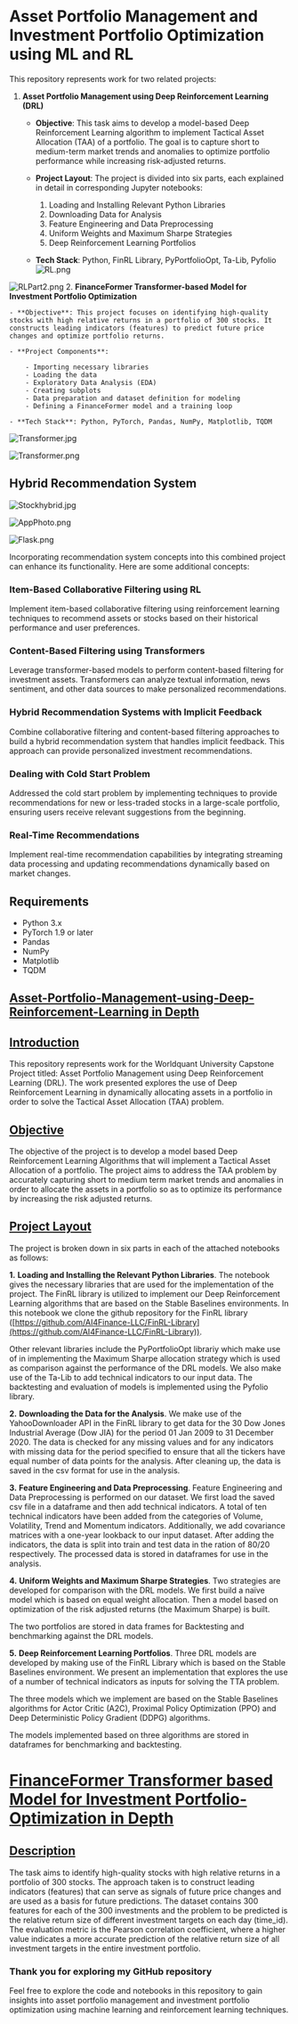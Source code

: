 
# Asset Portfolio Management and Investment Portfolio Optimization using ML and RL

This repository represents work for two related projects:

1. **Asset Portfolio Management using Deep Reinforcement Learning (DRL)**

    - **Objective**: This task aims to develop a model-based Deep Reinforcement Learning algorithm to implement Tactical Asset Allocation (TAA) of a portfolio. The goal is to capture short to medium-term market trends and anomalies to optimize portfolio performance while increasing risk-adjusted returns.

    - **Project Layout**: The project is divided into six parts, each explained in detail in corresponding Jupyter notebooks:

        1. Loading and Installing Relevant Python Libraries
        2. Downloading Data for Analysis
        3. Feature Engineering and Data Preprocessing
        4. Uniform Weights and Maximum Sharpe Strategies
        5. Deep Reinforcement Learning Portfolios

    - **Tech Stack**: Python, FinRL Library, PyPortfolioOpt, Ta-Lib, Pyfolio
![RL.png](https://github.com/neelgandhi108/Financial-Stock-Recommendation-System/raw/main/Assets/RL.png)

![RLPart2.png](https://github.com/neelgandhi108/Financial-Stock-Recommendation-System/raw/main/Assets/RLPart2.png)
2. **FinanceFormer Transformer-based Model for Investment Portfolio Optimization**

    - **Objective**: This project focuses on identifying high-quality stocks with high relative returns in a portfolio of 300 stocks. It constructs leading indicators (features) to predict future price changes and optimize portfolio returns.

    - **Project Components**:

        - Importing necessary libraries
        - Loading the data
        - Exploratory Data Analysis (EDA)
        - Creating subplots
        - Data preparation and dataset definition for modeling
        - Defining a FinanceFormer model and a training loop

    - **Tech Stack**: Python, PyTorch, Pandas, NumPy, Matplotlib, TQDM
![Transformer.jpg](https://github.com/neelgandhi108/Financial-Stock-Recommendation-System/raw/main/Assets/Transformer.jpg)

![Transformer.png](https://github.com/neelgandhi108/Financial-Stock-Recommendation-System/raw/main/Assets/Transformer.png)

## Hybrid Recommendation System 
![Stockhybrid.jpg](https://github.com/neelgandhi108/Financial-Stock-Recommendation-System/raw/main/Assets/Stockhybrid.jpg)

![AppPhoto.png](https://github.com/neelgandhi108/Financial-Stock-Recommendation-System/raw/main/Assets/AppPhoto.png)

![Flask.png](https://github.com/neelgandhi108/Financial-Stock-Recommendation-System/raw/main/Assets/Flask.png)

Incorporating recommendation system concepts into this combined project can enhance its functionality. Here are some additional concepts:

### Item-Based Collaborative Filtering using RL

Implement item-based collaborative filtering using reinforcement learning techniques to recommend assets or stocks based on their historical performance and user preferences.

### Content-Based Filtering using Transformers

Leverage transformer-based models to perform content-based filtering for investment assets. Transformers can analyze textual information, news sentiment, and other data sources to make personalized recommendations.

### Hybrid Recommendation Systems with Implicit Feedback

Combine collaborative filtering and content-based filtering approaches to build a hybrid recommendation system that handles implicit feedback. This approach can provide personalized investment recommendations.

### Dealing with Cold Start Problem

Addressed the cold start problem by implementing techniques to provide recommendations for new or less-traded stocks in a large-scale portfolio, ensuring users receive relevant suggestions from the beginning.

### Real-Time Recommendations

Implement real-time recommendation capabilities by integrating streaming data processing and updating recommendations dynamically based on market changes.

## Requirements

- Python 3.x
- PyTorch 1.9 or later
- Pandas
- NumPy
- Matplotlib
- TQDM

## [Asset-Portfolio-Management-using-Deep-Reinforcement-Learning in Depth](https://github.com/neelgandhi108/Financial-Stock-Recommendation-System/tree/main#asset-portfolio-management-using-deep-reinforcement-learning-)

## [Introduction](https://github.com/neelgandhi108/Financial-Stock-Recommendation-System/tree/main#introduction)

This repository represents work for the Worldquant University Capstone Project titled: Asset Portfolio Management using Deep Reinforcement Learning (DRL). The work presented explores the use of Deep Reinforcement Learning in dynamically allocating assets in a portfolio in order to solve the Tactical Asset Allocation (TAA) problem.

## [Objective](https://github.com/neelgandhi108/Financial-Stock-Recommendation-System/tree/main#objective)

The objective of the project is to develop a model based Deep Reinforcement Learning Algorithms that will implement a Tactical Asset Allocation of a portfolio. The project aims to address the TAA problem by accurately capturing short to medium term market trends and anomalies in order to allocate the assets in a portfolio so as to optimize its performance by increasing the risk adjusted returns.

## [Project Layout](https://github.com/neelgandhi108/Financial-Stock-Recommendation-System/tree/main#project-layout)

The project is broken down in six parts in each of the attached notebooks as follows:

**1.**  **Loading and Installing the Relevant Python Libraries**. The notebook gives the necessary libraries that are used for the implementation of the project. The FinRL library is utilized to implement our Deep Reinforcement Learning algorithms that are based on the Stable Baselines environments. In this notebook we clone the github repository for the FinRL library ([https://github.com/AI4Finance-LLC/FinRL-Library](https://github.com/AI4Finance-LLC/FinRL-Library)).

Other relevant libraries include the PyPortfolioOpt librariy which make use of in implementing the Maximum Sharpe allocation strategy which is used as comparison against the performance of the DRL models. We also make use of the Ta-Lib to add technical indicators to our input data. The backtesting and evaluation of models is implemented using the Pyfolio library.

**2.**  **Downloading the Data for the Analysis**. We make use of the YahooDownloader API in the FinRL library to get data for the 30 Dow Jones Industrial Average (Dow JIA) for the period 01 Jan 2009 to 31 December 2020. The data is checked for any missing values and for any indicators with missing data for the period specified to ensure that all the tickers have equal number of data points for the analysis. After cleaning up, the data is saved in the csv format for use in the analysis.

**3.**  **Feature Engineering and Data Preprocessing**. Feature Engineering and Data Preprocessing is performed on our dataset. We first load the saved csv file in a dataframe and then add technical indicators. A total of ten technical indicators have been added from the categories of Volume, Volatility, Trend and Momentum indicators. Additionally, we add covariance matrices with a one-year lookback to our input dataset. After adding the indicators, the data is split into train and test data in the ration of 80/20 respectively. The processed data is stored in dataframes for use in the analysis.

**4.**  **Uniform Weights and Maximum Sharpe Strategies**. Two strategies are developed for comparison with the DRL models. We first build a naïve model which is based on equal weight allocation. Then a model based on optimization of the risk adjusted returns (the Maximum Sharpe) is built.

The two portfolios are stored in data frames for Backtesting and benchmarking against the DRL models.

**5.**  **Deep Reinforcement Learning Portfolios**. Three DRL models are developed by making use of the FinRL Library which is based on the Stable Baselines environment. We present an implementation that explores the use of a number of technical indicators as inputs for solving the TTA problem.

The three models which we implement are based on the Stable Baselines algorithms for Actor Critic (A2C), Proximal Policy Optimization (PPO) and Deep Deterministic Policy Gradient (DDPG) algorithms.

The models implemented based on three algorithms are stored in dataframes for benchmarking and backtesting.

# [FinanceFormer Transformer based Model for Investment Portfolio-Optimization in Depth](https://github.com/neelgandhi108/FinanceFormer#financeformer-transformer-based-model-for-investment-portfolio-optimization)

## [Description](https://github.com/neelgandhi108/FinanceFormer#description)

The task aims to identify high-quality stocks with high relative returns in a portfolio of 300 stocks. The approach taken is to construct leading indicators (features) that can serve as signals of future price changes and are used as a basis for future predictions. The dataset contains 300 features for each of the 300 investments and the problem to be predicted is the relative return size of different investment targets on each day (time_id). The evaluation metric is the Pearson correlation coefficient, where a higher value indicates a more accurate prediction of the relative return size of all investment targets in the entire investment portfolio.


### Thank you for exploring my GitHub repository

Feel free to explore the code and notebooks in this repository to gain insights into asset portfolio management and investment portfolio optimization using machine learning and reinforcement learning techniques.












